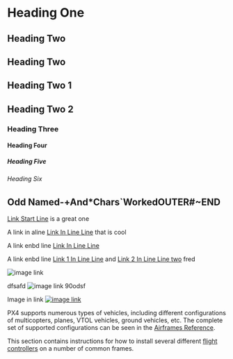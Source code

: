 # Heading One

## Heading Two

## Heading Two

## Heading Two 1

## Heading Two 2


### Heading Three

#### Heading Four

##### Heading Five

###### Heading Six


## Odd Named-+And*Chars`WorkedOUTER#~END

[Link Start Line](#heading-two-2) is a great one

A link in  aline [Link In Line Line](#heading-two-2) that is cool

A link enbd line [Link In Line Line](#heading-two-2)

A link enbd line [Link 1 In Line Line](#heading-two-2) and [Link 2 In Line Line two](#heading-two-2) fred

![image link](../assets/test.jpg)

 dfsafd ![image link](../assets/test.jpg)
  90odsf
  
Image in link  [![image link](../assets/test.jpg)](#heading-two-2)



PX4 supports numerous types of vehicles, including different configurations of multicopters, planes, VTOL vehicles, ground vehicles, etc. The complete set of supported configurations can be seen in the [Airframes Reference](../airframes/airframe_reference.md).

This section contains instructions for how to install several different [flight controllers](../flight_controller/README.md) on a number of common frames.
